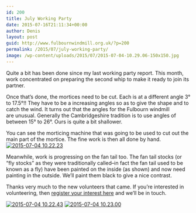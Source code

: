 ```yaml
---
id: 200
title: July Working Party
date: 2015-07-16T21:11:34+00:00
author: Denis
layout: post
guid: http://www.fulbournwindmill.org.uk/?p=200
permalink: /2015/07/july-working-party/
image: /wp-content/uploads/2015/07/2015-07-04-10.29.06-150x150.jpg
---
```

Quite a bit has been done since my last working party report. This month, work concentrated on preparing the second whip to make it ready to join its partner.
<!--break-->

<p class="p1">
  <span class="s1">Once that&#8217;s done, the mortices need to be cut. </span><span class="s1">Each is at a different angle 3° to 17.5°!! They have to be a increasing angles so as to give the shape and to catch the wind. It turns out that the angles for the Fulbourn windmill are unusual. Generally the Cambridgeshire tradition is to use angles of between 15° to 26°. Ours is quite a bit shallower. </span>
</p>

<p class="p1">
  <span class="s1">You can see the morticing machine that was going to be used to cut out the main part of the mortice. The fine work is then all done by hand.<a href="/wp-content/uploads/2015/07/2015-07-04-10.22.23.jpg"><img class="alignright size-medium wp-image-202" src="/wp-content/uploads/2015/07/2015-07-04-10.22.23-300x200.jpg" alt="2015-07-04 10.22.23" width="300" height="200" srcset="/wp-content/uploads/2015/07/2015-07-04-10.22.23-300x200.jpg 300w, /wp-content/uploads/2015/07/2015-07-04-10.22.23-1024x682.jpg 1024w, /wp-content/uploads/2015/07/2015-07-04-10.22.23.jpg 1280w" sizes="(max-width: 300px) 100vw, 300px" /></a></span>
</p>

<p class="p1">
  <span class="s1">Meanwhile, work is progressing on the fan tail too. The fan tail stocks (or &#8220;fly stocks&#8221; as they were traditionally called&#8211;in fact the fan tail used to be known as a fly) have been painted on the inside (as shown) and now need painting in the outside. We&#8217;ll paint them black to give a nice contrast. </span>
</p>

<p class="p1">
  Thanks very much to the new volunteers that came. If you&#8217;re interested in volunteering, then <a href="/volunteers/">register your interest here</a> and we&#8217;ll be in touch.
</p>

<p class="p1">
  <a href="/wp-content/uploads/2015/07/2015-07-04-10.22.43.jpg"><img class=" size-medium wp-image-203 alignnone" src="/wp-content/uploads/2015/07/2015-07-04-10.22.43-300x200.jpg" alt="2015-07-04 10.22.43" width="300" height="200" srcset="/wp-content/uploads/2015/07/2015-07-04-10.22.43-300x200.jpg 300w, http://www.fulbournwindmill.org.uk/wp-content/uploads/2015/07/2015-07-04-10.22.43-1024x682.jpg 1024w, http://www.fulbournwindmill.org.uk/wp-content/uploads/2015/07/2015-07-04-10.22.43.jpg 1280w" sizes="(max-width: 300px) 100vw, 300px" /></a> <a href="/wp-content/uploads/2015/07/2015-07-04-10.23.00.jpg"><img class=" size-medium wp-image-204 alignnone" src="/wp-content/uploads/2015/07/2015-07-04-10.23.00-300x200.jpg" alt="2015-07-04 10.23.00" width="300" height="200" srcset="/wp-content/uploads/2015/07/2015-07-04-10.23.00-300x200.jpg 300w, /wp-content/uploads/2015/07/2015-07-04-10.23.00-1024x682.jpg 1024w, /wp-content/uploads/2015/07/2015-07-04-10.23.00.jpg 1280w" sizes="(max-width: 300px) 100vw, 300px" /></a>
</p>
